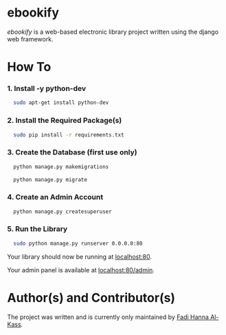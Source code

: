 # ebookify
<i>ebookify</i> is a web-based electronic library project written using the django web framework.

# How To

### 1. Install -y python-dev
```bash
  sudo apt-get install python-dev
```

### 2. Install the Required Package(s)
```bash
  sudo pip install -r requirements.txt
```

### 3. Create the Database (first use only)
```bash
  python manage.py makemigrations
  
  python manage.py migrate
```

### 4. Create an Admin Account
```bash
  python manage.py createsuperuser
```

### 5. Run the Library
```bash
  sudo python manage.py runserver 0.0.0.0:80
```
Your library should now be running at [localhost:80](http://localhost).

Your admin panel is available at [localhost:80/admin](http://localhost/admin).

# Author(s) and Contributor(s)
The project was written and is currently only maintained by [Fadi Hanna Al-Kass](http://github.com/alkass).
